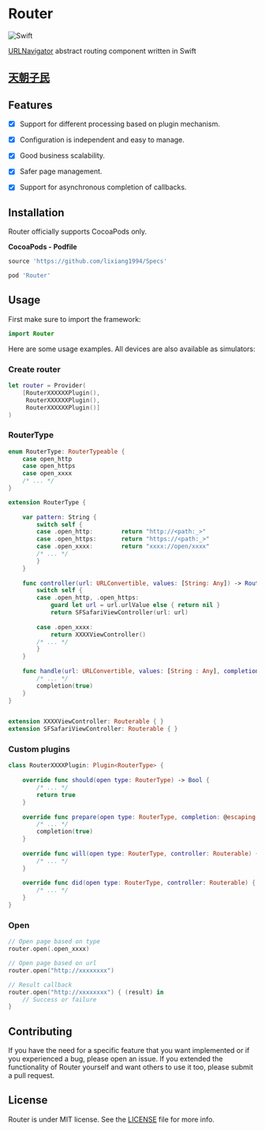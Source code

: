 # Router

![Swift](https://img.shields.io/badge/Swift-5.0-orange.svg)

[URLNavigator](https://github.com/devxoul/URLNavigator) abstract routing component written in Swift

## [天朝子民](README_CN.md)

## Features

- [x] Support for different processing based on plugin mechanism.
- [x] Configuration is independent and easy to manage.
- [x] Good business scalability.
- [x] Safer page management.
- [x] Support for asynchronous completion of callbacks.


## Installation

Router officially supports CocoaPods only.

**CocoaPods - Podfile**

```ruby
source 'https://github.com/lixiang1994/Specs'

pod 'Router'
```

## Usage

First make sure to import the framework:

```swift
import Router
```

Here are some usage examples. All devices are also available as simulators:

### Create router

```swift
let router = Provider(
    [RouterXXXXXXPlugin(),
     RouterXXXXXXPlugin(),
     RouterXXXXXXPlugin()]
)
```

### RouterType

```swift
enum RouterType: RouterTypeable {
    case open_http
    case open_https
    case open_xxxx
    /* ... */
}

extension RouterType {
    
    var pattern: String {
        switch self {
        case .open_http:        return "http://<path:_>"
        case .open_https:       return "https://<path:_>"
        case .open_xxxx:        return "xxxx://open/xxxx"
        /* ... */
        }
    }
    
    func controller(url: URLConvertible, values: [String: Any]) -> Routerable? {
        switch self {
        case .open_http, .open_https:
            guard let url = url.urlValue else { return nil }
            return SFSafariViewController(url: url)
            
        case .open_xxxx:
            return XXXXViewController()
        /* ... */
        }
    }
    
    func handle(url: URLConvertible, values: [String : Any], completion: @escaping (Bool) -> Void) {
        /* ... */
        completion(true)
    }
}


extension XXXXViewController: Routerable { }
extension SFSafariViewController: Routerable { }
```

### Custom plugins

```swift 
class RouterXXXXPlugin: Plugin<RouterType> {
    
    override func should(open type: RouterType) -> Bool {
        /* ... */
        return true
    }
    
    override func prepare(open type: RouterType, completion: @escaping (Bool) -> Void) {
        /* ... */
        completion(true)
    }
    
    override func will(open type: RouterType, controller: Routerable) {
        /* ... */
    }
    
    override func did(open type: RouterType, controller: Routerable) {
        /* ... */
    }
}
```

### Open

```swift
// Open page based on type
router.open(.open_xxxx)

// Open page based on url
router.open("http://xxxxxxxx")

// Result callback
router.open("http://xxxxxxxx") { (result) in
    // Success or failure
}

```

## Contributing

If you have the need for a specific feature that you want implemented or if you experienced a bug, please open an issue.
If you extended the functionality of Router yourself and want others to use it too, please submit a pull request.


## License

Router is under MIT license. See the [LICENSE](LICENSE) file for more info.
